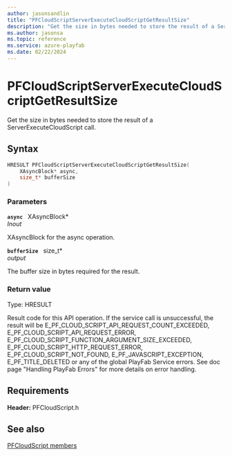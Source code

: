 ```yaml
---
author: jasonsandlin
title: "PFCloudScriptServerExecuteCloudScriptGetResultSize"
description: "Get the size in bytes needed to store the result of a ServerExecuteCloudScript call."
ms.author: jasonsa
ms.topic: reference
ms.service: azure-playfab
ms.date: 02/22/2024
---
```


# PFCloudScriptServerExecuteCloudScriptGetResultSize  

Get the size in bytes needed to store the result of a ServerExecuteCloudScript call.  

## Syntax  
  
```cpp
HRESULT PFCloudScriptServerExecuteCloudScriptGetResultSize(  
    XAsyncBlock* async,  
    size_t* bufferSize  
)  
```  
  
### Parameters  
  
**`async`** &nbsp; XAsyncBlock*  
*_Inout_*  
  
XAsyncBlock for the async operation.  
  
**`bufferSize`** &nbsp; size_t*  
*output*  
  
The buffer size in bytes required for the result.  
  
  
### Return value
Type: HRESULT
  
Result code for this API operation. If the service call is unsuccessful, the result will be E_PF_CLOUD_SCRIPT_API_REQUEST_COUNT_EXCEEDED, E_PF_CLOUD_SCRIPT_API_REQUEST_ERROR, E_PF_CLOUD_SCRIPT_FUNCTION_ARGUMENT_SIZE_EXCEEDED, E_PF_CLOUD_SCRIPT_HTTP_REQUEST_ERROR, E_PF_CLOUD_SCRIPT_NOT_FOUND, E_PF_JAVASCRIPT_EXCEPTION, E_PF_TITLE_DELETED or any of the global PlayFab Service errors. See doc page "Handling PlayFab Errors" for more details on error handling.
  
  
## Requirements  
  
**Header:** PFCloudScript.h
  
## See also  
[PFCloudScript members](../pfcloudscript_members.md)  

  
  
